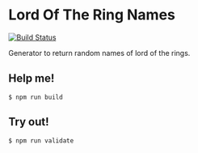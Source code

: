 # Lord Of The Ring Names

  [![Build Status](https://travis-ci.org/jdinartejesus/lordofthering-names.svg?branch=master)](https://travis-ci.org/jdinartejesus/lordofthering-names)

  Generator to return random names of lord of the rings.

## Help me!

  `$ npm run build`

## Try out!

  `$ npm run validate`
